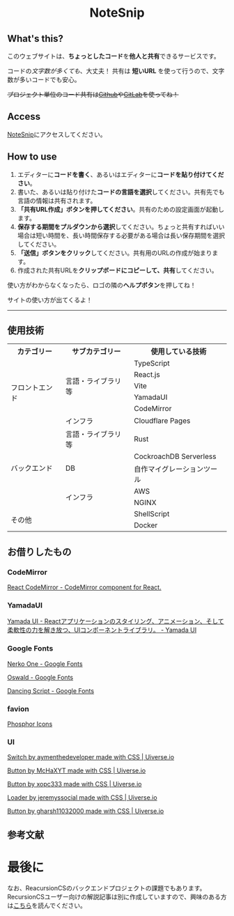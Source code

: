 <h1 align="center">NoteSnip</h1>

## What's this?

このウェブサイトは、**ちょっとしたコード**を**他人と共有**できるサービスです。

コードの*文字数が多くても*、大丈夫！
共有は __短いURL__ を使って行うので、文字数が多いコードでも安心。

~~プロジェクト単位のコード共有は[Github](https://github.co.jp/)や[GitLab](https://about.gitlab.com/)を使ってね！~~

## Access

[NoteSnip](https://nodesnip.kip2.dev/)にアクセスしてください。


## How to use

1. エディターに**コードを書く**、あるいはエディターに**コードを貼り付けてください**。
2. 書いた、あるいは貼り付けた**コードの言語を選択**してください。共有先でも言語の情報は共有されます。
3. **「共有URL作成」ボタンを押してください**。共有のための設定画面が起動します。
4. **保存する期間をプルダウンから選択**してください。ちょっと共有すればいい場合は短い時間を、長い時間保存する必要がある場合は長い保存期間を選択してください。
5. **「送信」ボタンをクリック**してください。共有用のURLの作成が始まります。
6. 作成された共有URLを**クリップボードにコピーして、共有**してください。

使い方がわからなくなったら、ロゴの隣の**ヘルプボタン**を押してね！

サイトの使い方が出てくるよ！

---


## 使用技術

<table>
  <tr>
    <th>カテゴリー</th>
    <th>サブカテゴリー</th>
    <th>使用している技術</th>
  </tr>
  <tr>
    <td rowspan="6">フロントエンド</td>
    <td rowspan="5">言語・ライブラリ等</td>
    <td>TypeScript</td>
  </tr>
  <tr>
    <td>React.js</td>
  </tr>
  <tr>
    <td>Vite</td>
  </tr>
  <tr>
    <td>YamadaUI</td>
  </tr>
  <tr>
    <td>CodeMirror</td>
  </tr>
  <tr>
    <td>インフラ</td>
    <td>Cloudflare Pages</td>
  </tr>
  <tr>
    <td rowspan="5">バックエンド</td>
    <td>言語・ライブラリ等</td>
    <td>Rust</td>
  </tr>
  <tr>
    <td rowspan="2">DB</td>
    <td>CockroachDB Serverless</td>
  </tr>
  <tr>
    <td>自作マイグレーションツール</td>
  </tr>
  <tr>
    <td rowspan="2">インフラ</td>
    <td>AWS</td>
  </tr>
  <tr>
    <td>NGINX</td>
  </tr>
  <tr>
    <td rowspan="2" colspan="2">その他</td>
    <td>ShellScript</td>
  </tr>
  <tr>
    <td>Docker</td>
  </tr>
</table>

## お借りしたもの

### CodeMirror

[React CodeMirror - CodeMirror component for React.](https://uiwjs.github.io/react-codemirror/)

### YamadaUI

[Yamada UI - Reactアプリケーションのスタイリング、アニメーション、そして柔軟性の力を解き放つ、UIコンポーネントライブラリ。 - Yamada UI](https://yamada-ui.com/ja)

### Google Fonts

[Nerko One - Google Fonts](https://fonts.google.com/specimen/Nerko+One)

[Oswald - Google Fonts](https://fonts.google.com/specimen/Oswald)

[Dancing Script - Google Fonts](https://fonts.google.com/specimen/Dancing+Script)

### favion

[Phosphor Icons](https://phosphoricons.com/)

### UI

[Switch by aymenthedeveloper made with CSS | Uiverse.io](https://uiverse.io/aymenthedeveloper/polite-elephant-80)

[Button by McHaXYT made with CSS | Uiverse.io](https://uiverse.io/McHaXYT/swift-mayfly-80)

[Button by xopc333 made with CSS | Uiverse.io](https://uiverse.io/xopc333/modern-stingray-68)

[Loader by jeremyssocial made with CSS | Uiverse.io](https://uiverse.io/jeremyssocial/ordinary-baboon-49)

[Button by gharsh11032000 made with CSS | Uiverse.io](https://uiverse.io/gharsh11032000/loud-chicken-53)

## 参考文献



# 最後に

なお、ReacursionCSのバックエンドプロジェクトの課題でもあります。  
RecursionCSユーザー向けの解説記事は別に作成していますので、興味のある方は[こちら](doc/README.md)を読んでください。  